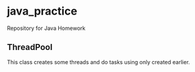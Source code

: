 # java_practice

Repository for Java Homework  

## ThreadPool  
This class creates some threads and do tasks using only created earlier.  

